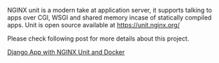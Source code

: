 NGINX unit is a modern take at application server, it supports talking to apps over CGI, WSGI and shared memory incase of statically compiled apps. Unit is open source available at https://unit.nginx.org/



Please check following post for more details about this project.

[Django App with NGINX Unit and Docker](https://medium.com/@ravirdv/django-app-with-nginx-unit-as-application-server-beeb8c5b17c)

